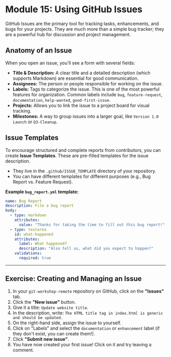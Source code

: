 # Module 15: Using GitHub Issues

GitHub Issues are the primary tool for tracking tasks, enhancements, and bugs for your projects. They are much more than a simple bug tracker; they are a powerful hub for discussion and project management.

## Anatomy of an Issue

When you open an issue, you'll see a form with several fields:

- **Title & Description:** A clear title and a detailed description (which supports Markdown) are essential for good communication.
- **Assignees:** The person or people responsible for working on the issue.
- **Labels:** Tags to categorize the issue. This is one of the most powerful features for organization. Common labels include `bug`, `feature-request`, `documentation`, `help-wanted`, `good-first-issue`.
- **Projects:** Allows you to link the issue to a project board for visual tracking.
- **Milestones:** A way to group issues into a larger goal, like `Version 1.0 Launch` or `Q3-Cleanup`.

## Issue Templates

To encourage structured and complete reports from contributors, you can create **Issue Templates**. These are pre-filled templates for the issue description.

- They live in the `.github/ISSUE_TEMPLATE` directory of your repository.
- You can have different templates for different purposes (e.g., Bug Report vs. Feature Request).

**Example `bug_report.yml` template:**
```yaml
name: Bug Report
description: File a bug report
body:
  - type: markdown
    attributes:
      value: "Thanks for taking the time to fill out this bug report!"
  - type: textarea
    id: what-happened
    attributes:
      label: What happened?
      description: "Also tell us, what did you expect to happen?"
    validations:
      required: true
```

---

## Exercise: Creating and Managing an Issue

1.  In your `git-workshop-remote` repository on GitHub, click on the **"Issues"** tab.
2.  Click the **"New issue"** button.
3.  Give it a title: `Update website title`.
4.  In the description, write: `The HTML title tag in index.html is generic and should be updated.`
5.  On the right-hand side, assign the issue to yourself.
6.  Click on "Labels" and select the `documentation` or `enhancement` label (if they don't exist, you can create them!).
7.  Click **"Submit new issue"**.
8.  You have now created your first issue! Click on it and try leaving a comment.
